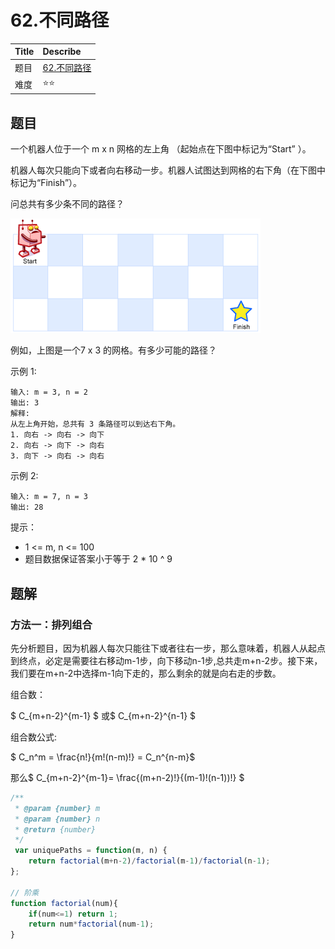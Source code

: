 # 62.不同路径

| Title | Describe                                                        |
| :---- | :-------------------------------------------------------------- |
| 题目  | [62.不同路径](https://leetcode-cn.com/problems/unique-paths/) |
| 难度  | ⭐⭐                                                              |

## 题目

一个机器人位于一个 m x n 网格的左上角 （起始点在下图中标记为“Start” ）。

机器人每次只能向下或者向右移动一步。机器人试图达到网格的右下角（在下图中标记为“Finish”）。

问总共有多少条不同的路径？

![DP-003.png](./images/DP-003.png)

例如，上图是一个7 x 3 的网格。有多少可能的路径？

示例 1:

```
输入: m = 3, n = 2
输出: 3
解释:
从左上角开始，总共有 3 条路径可以到达右下角。
1. 向右 -> 向右 -> 向下
2. 向右 -> 向下 -> 向右
3. 向下 -> 向右 -> 向右
```

示例 2:

```
输入: m = 7, n = 3
输出: 28
```

提示：

- 1 <= m, n <= 100
- 题目数据保证答案小于等于 2 * 10 ^ 9

## 题解

### 方法一：排列组合

先分析题目，因为机器人每次只能往下或者往右一步，那么意味着，机器人从起点到终点，必定是需要往右移动m-1步，向下移动n-1步,总共走m+n-2步。接下来，我们要在m+n-2中选择m-1向下走的，那么剩余的就是向右走的步数。

组合数：

$ C_{m+n-2}^{m-1} $ 或$ C_{m+n-2}^{n-1}  $ 

组合数公式:

$ C_n^m = \frac{n!}{m!(n-m)!} = C_n^{n-m}$


那么$ C_{m+n-2}^{m-1}= \frac{(m+n-2)!}{(m-1)!(n-1))!} $

```javascript
/**
 * @param {number} m
 * @param {number} n
 * @return {number}
 */
 var uniquePaths = function(m, n) {
    return factorial(m+n-2)/factorial(m-1)/factorial(n-1);
};

// 阶乘
function factorial(num){
    if(num<=1) return 1;
    return num*factorial(num-1);
}
```

